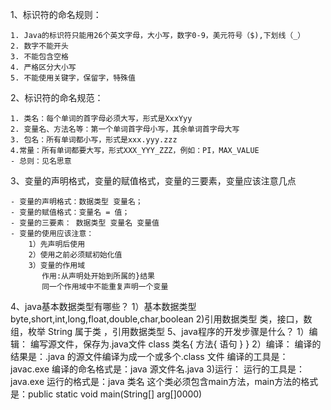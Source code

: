 1、标识符的命名规则：

    1. Java的标识符只能用26个英文字母，大小写，数字0-9，美元符号（$),下划线（_）
    2. 数字不能开头
    3. 不能包含空格
    4. 严格区分大小写
    5. 不能使用关键字，保留字，特殊值
   
2、标识符的命名规范：

    1. 类名：每个单词的首字母必须大写，形式是XxxYyy
    2. 变量名、方法名等：第一个单词首字母小写，其余单词首字母大写
    3. 包名：所有单词都小写，形式是xxx.yyy.zzz
    4.常量：所有单词都要大写，形式XXX_YYY_ZZZ，例如：PI，MAX_VALUE
    - 总则：见名思意
3、变量的声明格式，变量的赋值格式，变量的三要素，变量应该注意几点

    - 变量的声明格式：数据类型 变量名；
    - 变量的赋值格式：变量名 = 值；
    - 变量的三要素： 数据类型 变量名 变量值
    - 变量的使用应该注意：
        1）先声明后使用
        2）使用之前必须赋初始化值
        3）变量的作用域
           作用:从声明处开始到所属的}结果
           同一个作用域中不能重复声明一个变量
4、java基本数据类型有哪些？
   1）基本数据类型
       byte,short,int,long,float,double,char,boolean
   2)引用数据类型
       类，接口，数组，枚举
       String 属于类 ，引用数据类型
5、java程序的开发步骤是什么？
   1）编辑：
      编写源文件，保存为.java文件
      class 类名{
            方法{
            语句
            }
      }
   2）编译：
      编译的结果是：.java 的源文件编译为成一个或多个.class 文件
      编译的工具是：javac.exe
      编译的命名格式是：java 源文件名.java
   3)运行：
     运行的工具是：java.exe
     运行的格式是：java 类名
     这个类必须包含main方法，main方法的格式是：public static void main(String[] arg[]0000)



